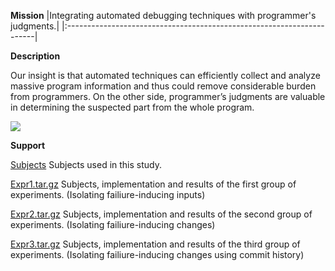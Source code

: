 **Mission**
|Integrating automated debugging techniques with programmer's judgments.|
|:----------------------------------------------------------------------|

**Description**

Our insight is that automated techniques can efficiently collect and analyze massive program information and thus could remove considerable burden from programmers. On the other side, programmer’s judgments are valuable in determining the suspected part from the whole program.

<img src='http://myjingle.googlecode.com/files/examples.png' align='middle' />

**Support**

[Subjects](http://code.google.com/p/myjingle/wiki/Subjects) Subjects used in this study.

[Expr1.tar.gz](http://myjingle.googlecode.com/files/expr1.tar.gz) Subjects, implementation and results of the first group of experiments. (Isolating failiure-inducing inputs)

[Expr2.tar.gz](http://myjingle.googlecode.com/files/expr2.tar.gz) Subjects, implementation and results of the second group of experiments. (Isolating failiure-inducing changes)

[Expr3.tar.gz](http://myjingle.googlecode.com/files/expr3.tar.gz) Subjects, implementation and results of the third group of experiments. (Isolating failiure-inducing changes using commit history)
